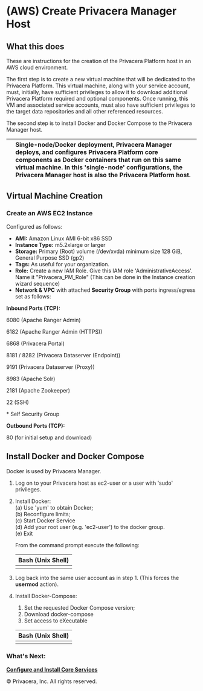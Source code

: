 # \(AWS\) Create Privacera Manager Host

## What this does <a id="h2__771625279"></a>

These are instructions for the creation of the Privacera Platform host in an AWS cloud environment.

The first step is to create a new virtual machine that will be dedicated to the Privacera Platform.  This virtual machine, along with your service account, must, initially, have sufficient privileges to allow it to download additional Privacera Platform required and optional components. Once running, this VM and associated service accounts, must also have sufficient privileges to the target data repositories and all other referenced resources. 

The second step is to install Docker and Docker Compose to the Privacera Manager host. 

|  |   Single-node/Docker deployment,  Privacera Manager deploys, and configures Privacera Platform core components as Docker containers that run on this same virtual machine.  In this 'single-node' configurations, the Privacera Manager host is also the Privacera Platform host. |
| :--- | :--- |


## Virtual Machine Creation <a id="h2_271279321"></a>

### Create an AWS EC2 Instance <a id="h3_836460192"></a>

Configured as follows:

*  **AMI:**                   Amazon Linux AMI 6-bit x86 SSD 
*  **Instance Type:**  m5.2xlarge or larger
* **Storage:**            Primary \(Root\) volume \(/dev/xvda\) minimum size 128 GiB,  General Purpose SSD \(gp2\)
*  **Tags:**                  As useful for your organization.
* **Role:**                  Create a new IAM Role. Give this IAM role 'AdministrativeAccess'.  Name it "Privacera\_PM\_Role" \(This can be done in the Instance creation wizard sequence\) 
*  **Network & VPC** with attached **Security Group**  with ports ingress/egress set as follows:

 **Inbound Ports \(TCP\):**   

6080               \(Apache Ranger Admin\)

6182               \(Apache Ranger Admin \(HTTPS\)\)

6868               \(Privacera Portal\)

8181 / 8282    \(Privacera Dataserver \(Endpoint\)\)

9191                \(Privacera Dataserver \(Proxy\)\)

8983                \(Apache Solr\)

2181                \(Apache Zookeeper\) 

22                    \(SSH\) 

\*                      Self Security Group  


 **Outbound Ports \(TCP\):**

80 \(for initial setup and download\)

## Install Docker and Docker Compose <a id="h2__1478472142"></a>

Docker is used by Privacera Manager.

1.  Log on to your Privacera host as ec2-user or a user with 'sudo' privileges.
2. Install Docker:  
   \(a\) Use 'yum' to obtain Docker;  
   \(b\) Reconfigure limits;  
   \(c\) Start Docker Service  
   \(d\) Add your root user \(e.g. 'ec2-user'\) to the docker group.  
   \(e\) Exit

   From the command prompt execute the following:

   | Bash \(Unix Shell\) |
   | :--- |
   |  |

3. Log back into the same user account as in step 1. \(This forces the **usermod** action\). 
4. Install Docker-Compose:
   1.  Set the requested Docker Compose version;  
   2.  Download  docker-compose
   3.  Set access to eXecutable

      | Bash \(Unix Shell\) |
      | :--- |
      |  |

### What's Next: <a id="h3_1518538595"></a>

[**Configure and Install Core Services**](bootstrap-privacera-manager.html)  


 © Privacera, Inc. All rights reserved.  


